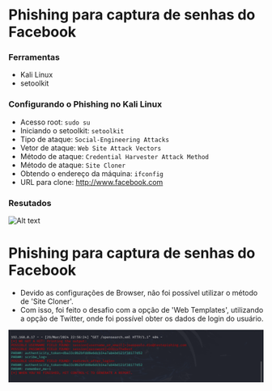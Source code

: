 # Phishing para captura de senhas do Facebook

### Ferramentas

- Kali Linux
- setoolkit

### Configurando o Phishing no Kali Linux

- Acesso root: ``` sudo su ```
- Iniciando o setoolkit: ``` setoolkit ```
- Tipo de ataque: ``` Social-Engineering Attacks ```
- Vetor de ataque: ``` Web Site Attack Vectors ```
- Método de ataque: ```Credential Harvester Attack Method ```
- Método de ataque: ``` Site Cloner ```
- Obtendo o endereço da máquina: ``` ifconfig ```
- URL para clone: http://www.facebook.com

### Resutados

![Alt text](./passwd.png "Optional title")

# Phishing para captura de senhas do Facebook
- Devido as configurações de Browser, não foi possível utilizar o método de 'Site Cloner'.
- Com isso, foi feito o desafio com a opção de 'Web Templates', utilizando a opção de Twitter, onde foi possível obter os dados de login do usuário.

 ![Alt text](./Kali.png " Optionaltitle")
